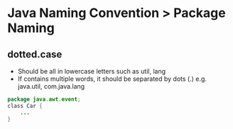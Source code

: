 # Java Naming Convention > Package Naming

## dotted.case
- Should be all in lowercase letters such as util, lang
- If contains multiple words, it should be separated by dots (.) e.g. java.util, com.java.lang

```java
package java.awt.event;
class Car {  
    ...
}
```

